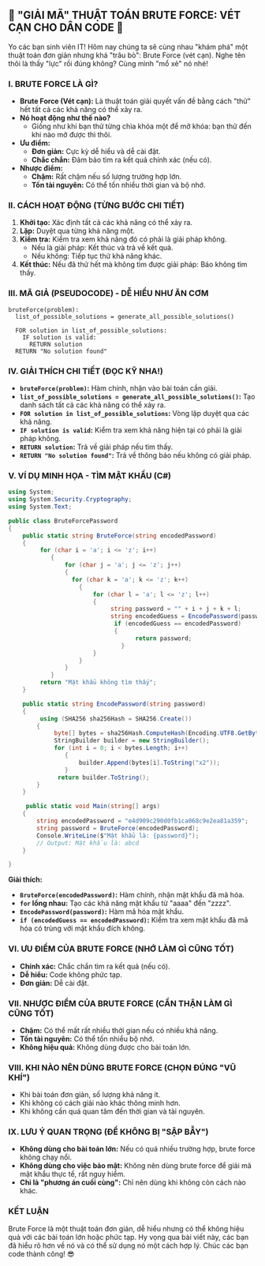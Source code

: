 ## **🚀 "GIẢI MÃ" THUẬT TOÁN BRUTE FORCE: VÉT CẠN CHO DÂN CODE 🚀**

Yo các bạn sinh viên IT! Hôm nay chúng ta sẽ cùng nhau "khám phá" một thuật toán đơn giản nhưng khá "trâu bò": Brute
Force (vét cạn). Nghe tên thôi là thấy "lực" rồi đúng không? Cùng mình "mổ xẻ" nó nhé!

### **I. BRUTE FORCE LÀ GÌ?**

* **Brute Force (Vét cạn):** Là thuật toán giải quyết vấn đề bằng cách "thử" hết tất cả các khả năng có thể xảy ra.
* **Nó hoạt động như thế nào?**
    * Giống như khi bạn thử từng chìa khóa một để mở khóa: bạn thử đến khi nào mở được thì thôi.
* **Ưu điểm:**
    * **Đơn giản:** Cực kỳ dễ hiểu và dễ cài đặt.
    * **Chắc chắn:** Đảm bảo tìm ra kết quả chính xác (nếu có).
* **Nhược điểm:**
    * **Chậm:** Rất chậm nếu số lượng trường hợp lớn.
    * **Tốn tài nguyên:** Có thể tốn nhiều thời gian và bộ nhớ.

### **II. CÁCH HOẠT ĐỘNG (TỪNG BƯỚC CHI TIẾT)**

1. **Khởi tạo:** Xác định tất cả các khả năng có thể xảy ra.
2. **Lặp:** Duyệt qua từng khả năng một.
3. **Kiểm tra:** Kiểm tra xem khả năng đó có phải là giải pháp không.
    * Nếu là giải pháp: Kết thúc và trả về kết quả.
    * Nếu không: Tiếp tục thử khả năng khác.
4. **Kết thúc:** Nếu đã thử hết mà không tìm được giải pháp: Báo không tìm thấy.

### **III. MÃ GIẢ (PSEUDOCODE) - DỄ HIỂU NHƯ ĂN CƠM**

```
bruteForce(problem):
  list_of_possible_solutions = generate_all_possible_solutions()

  FOR solution in list_of_possible_solutions:
    IF solution is valid:
      RETURN solution
  RETURN "No solution found"
```

### **IV. GIẢI THÍCH CHI TIẾT (ĐỌC KỸ NHA!)**

* **`bruteForce(problem)`:** Hàm chính, nhận vào bài toán cần giải.
* **`list_of_possible_solutions = generate_all_possible_solutions()`:** Tạo danh sách tất cả các khả năng có thể xảy ra.
* **`FOR solution in list_of_possible_solutions`:** Vòng lặp duyệt qua các khả năng.
* **`IF solution is valid`:** Kiểm tra xem khả năng hiện tại có phải là giải pháp không.
* **`RETURN solution`:** Trả về giải pháp nếu tìm thấy.
* **`RETURN "No solution found"`:** Trả về thông báo nếu không có giải pháp.

### **V. VÍ DỤ MINH HỌA - TÌM MẬT KHẨU (C#)**

```csharp
using System;
using System.Security.Cryptography;
using System.Text;

public class BruteForcePassword
{
    public static string BruteForce(string encodedPassword)
    {
         for (char i = 'a'; i <= 'z'; i++)
            {
                for (char j = 'a'; j <= 'z'; j++)
                {
                  for (char k = 'a'; k <= 'z'; k++)
                    {
                        for (char l = 'a'; l <= 'z'; l++)
                        {
                             string password = "" + i + j + k + l;
                             string encodedGuess = EncodePassword(password);
                              if (encodedGuess == encodedPassword)
                              {
                                    return password;
                                }
                        }
                    }
                }
            }
         return "Mật khẩu không tìm thấy";
    }

    public static string EncodePassword(string password)
    {
         using (SHA256 sha256Hash = SHA256.Create())
        {
             byte[] bytes = sha256Hash.ComputeHash(Encoding.UTF8.GetBytes(password));
             StringBuilder builder = new StringBuilder();
             for (int i = 0; i < bytes.Length; i++)
                {
                    builder.Append(bytes[i].ToString("x2"));
                }
              return builder.ToString();
        }
    }

     public static void Main(string[] args)
    {
        string encodedPassword = "e4d909c290d0fb1ca068c9e2ea81a359";
        string password = BruteForce(encodedPassword);
        Console.WriteLine($"Mật khẩu là: {password}");
        // Output: Mật khẩu là: abcd
    }

}
```

**Giải thích:**

* **`BruteForce(encodedPassword)`:** Hàm chính, nhận mật khẩu đã mã hóa.
* **`for` lồng nhau:** Tạo các khả năng mật khẩu từ "aaaa" đến "zzzz".
* **`EncodePassword(password)`:** Hàm mã hóa mật khẩu.
* **`if (encodedGuess == encodedPassword)`:** Kiểm tra xem mật khẩu đã mã hóa có trùng với mật khẩu đích không.

### **VI. ƯU ĐIỂM CỦA BRUTE FORCE (NHỚ LÀM GÌ CŨNG TỐT)**

* **Chính xác:** Chắc chắn tìm ra kết quả (nếu có).
* **Dễ hiểu:** Code không phức tạp.
* **Đơn giản:** Dễ cài đặt.

### **VII. NHƯỢC ĐIỂM CỦA BRUTE FORCE (CẨN THẬN LÀM GÌ CŨNG TỐT)**

* **Chậm:** Có thể mất rất nhiều thời gian nếu có nhiều khả năng.
* **Tốn tài nguyên:** Có thể tốn nhiều bộ nhớ.
* **Không hiệu quả:** Không dùng được cho bài toán lớn.

### **VIII. KHI NÀO NÊN DÙNG BRUTE FORCE (CHỌN ĐÚNG "VŨ KHÍ")**

* Khi bài toán đơn giản, số lượng khả năng ít.
* Khi không có cách giải nào khác thông minh hơn.
* Khi không cần quá quan tâm đến thời gian và tài nguyên.

### **IX. LƯU Ý QUAN TRỌNG (ĐỂ KHÔNG BỊ "SẬP BẪY")**

* **Không dùng cho bài toán lớn:** Nếu có quá nhiều trường hợp, brute force không chạy nổi.
* **Không dùng cho việc bảo mật:** Không nên dùng brute force để giải mã mật khẩu thực tế, rất nguy hiểm.
* **Chỉ là "phương án cuối cùng":** Chỉ nên dùng khi không còn cách nào khác.

### **KẾT LUẬN**

Brute Force là một thuật toán đơn giản, dễ hiểu nhưng có thể không hiệu quả với các bài toán lớn hoặc phức tạp. Hy vọng
qua bài viết này, các bạn đã hiểu rõ hơn về nó và có thể sử dụng nó một cách hợp lý. Chúc các bạn code thành công! 😎

